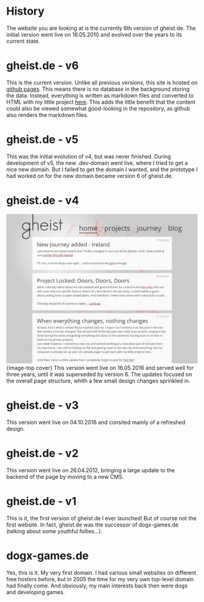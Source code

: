 # History
The website you are looking at is the currently 6th version of gheist.de.
The initial version went live on 16.05.2010 and evolved over the years to
its current state.

# gheist.de - v6
This is the current version. Unlike all previous versions, this site is hosted
on [github pages](https://pages.github.com/). This means there is no database
in the background storing the data. Instead, everything is written as markdown
files and converted to HTML with my little project [here](/playground/md2html/).
This adds the little benefit that the content could also be viewed somewhat 
good-looking in the repository, as github also renders the markdown files.

# gheist.de - v5
This was the initial evolution of v4, but was never finished. During development
of v5, the new .dev-domain went live, where I tried to get a nice new domain. But
I failed to get the domain I wanted, and the prototype I had worked on for the 
new domain became version 6 of gheist.de.

# gheist.de - v4
![gheist.de - v4](/about/gheistde-v4.jpg){image-top cover}
This version went live on 16.05.2016 and served well for three years, until it was
superseded by version 6. The updates focused on the overall page structure, whith
a few small design changes sprinkled in.

# gheist.de - v3
This version went live on 04.10.2016 and consited mainly of a refreshed design.

# gheist.de - v2
This version went live on 26.04.2012, bringing a large update to the backend of the
page by moving to a new CMS.

# gheist.de - v1
This is it, the first version of gheist.de I ever launched! But of course not the
first website. In fact, gheist.de was the successor of dogx-games.de (talking about
some youthful follies...).

# dogx-games.de
Yes, this is it. My very first domain. I had various small websites on different
free hosters before, but in 2005 the time for my very own top-level domain had 
finally come. And obviously, my main interests back then were dogs and developing games.